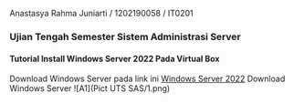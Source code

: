 Anastasya Rahma Juniarti / 1202190058 / IT0201
### Ujian Tengah Semester Sistem Administrasi Server 
#### Tutorial Install Windows Server 2022 Pada Virtual Box
Download Windows Server pada link ini [Windows Server 2022](https://www.microsoft.com/en-us/evalcenter/evaluate-windows-server-2022)
    Download Windows Server 
![A1](Pict UTS SAS/1.png)